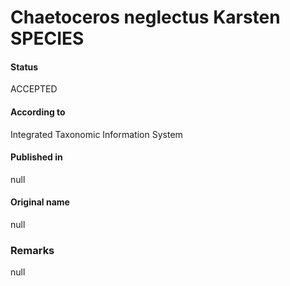 Chaetoceros neglectus Karsten SPECIES
=======

#### Status
ACCEPTED

#### According to
Integrated Taxonomic Information System

#### Published in
null

#### Original name
null

### Remarks
null